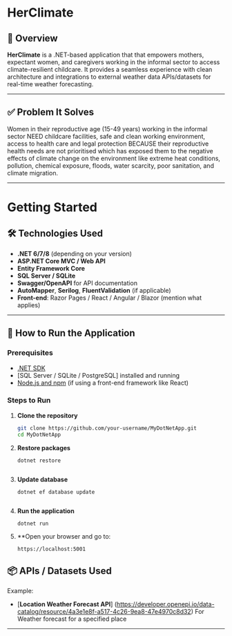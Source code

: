 # HerClimate

## 📌 Overview

**HerClimate** is a .NET-based application that that empowers mothers, expectant women, and caregivers working in the informal sector to access climate-resilient childcare. It provides a seamless experience with clean architecture and integrations to external weather data  APIs/datasets for real-time weather forecasting.

---

## ✅ Problem It Solves

Women in their reproductive age (15-49 years) working in the informal sector NEED childcare facilities, safe and clean working environment, access to health care and  legal protection BECAUSE their reproductive health needs are not prioritised which has exposed them to the negative effects of climate change on the environment like extreme heat conditions, pollution, chemical exposure, floods, water scarcity, poor sanitation, and climate migration.

---

# Getting Started

## 🛠 Technologies Used

- **.NET 6/7/8** (depending on your version)
- **ASP.NET Core MVC / Web API**
- **Entity Framework Core**
- **SQL Server / SQLite**
- **Swagger/OpenAPI** for API documentation
- **AutoMapper**, **Serilog**, **FluentValidation** (if applicable)
- **Front-end**: Razor Pages / React / Angular / Blazor (mention what applies)

---

## 🚀 How to Run the Application

### Prerequisites

- [.NET SDK](https://dotnet.microsoft.com/download)
- [SQL Server / SQLite / PostgreSQL] installed and running
- [Node.js and npm](https://nodejs.org/) (if using a front-end framework like React)

### Steps to Run

1. **Clone the repository**

   ```bash
   git clone https://github.com/your-username/MyDotNetApp.git
   cd MyDotNetApp

    ```

2. **Restore packages**

    ```
    dotnet restore


3. **Update database**

    ```
    dotnet ef database update


4. **Run the application**

    ```
    dotnet run
5. **Open your browser and go to:

    ```
    https://localhost:5001

## 📦 APIs / Datasets Used


Example:
- [**Location Weather Forecast API**] (https://developer.openepi.io/data-catalog/resource/4a3e1e8f-a517-4c26-9ea8-47e4970c8d32) 
    For Weather forecast for a specified place


---

